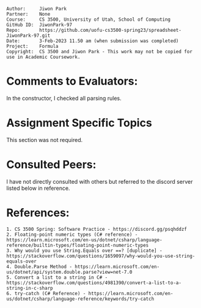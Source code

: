 ﻿
```
Author:     Jiwon Park
Partner:    None
Course:     CS 3500, University of Utah, School of Computing
GitHub ID:  JiwonPark-97
Repo:       https://github.com/uofu-cs3500-spring23/spreadsheet-JiwonPark-97.git
Date:       3-Feb-2023 11.50 am (when submission was completed) 
Project:    Formula
Copyright:  CS 3500 and Jiwon Park - This work may not be copied for use in Academic Coursework.
```

# Comments to Evaluators:

In the constructor, I checked all parsing rules.

# Assignment Specific Topics

This section was not required.

# Consulted Peers:

I have not directly consulted with others but referred to the discord server listed below in reference.

# References:

    1. CS 3500 Spring: Software Practice - https://discord.gg/psqhddzf
    2. Floating-point numeric types (C# reference) - https://learn.microsoft.com/en-us/dotnet/csharp/language-reference/builtin-types/floating-point-numeric-types
    3. Why would you use String.Equals over ==? [duplicate] - https://stackoverflow.com/questions/1659097/why-would-you-use-string-equals-over
    4. Double.Parse Method - https://learn.microsoft.com/en-us/dotnet/api/system.double.parse?view=net-7.0
    5. Convert a list to a string in C# - https://stackoverflow.com/questions/4981390/convert-a-list-to-a-string-in-c-sharp
    6. try-catch (C# Reference) - https://learn.microsoft.com/en-us/dotnet/csharp/language-reference/keywords/try-catch